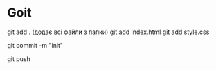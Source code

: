 # Goit
git add . (додає всі файли з папки)
git add index.html
git add style.css

git commit -m "init"

git push